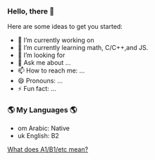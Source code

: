 ### Hello, there 👋

<!--
**Hilal-Almoqbali/Hilal-Almoqbali** is a ✨ _special_ ✨ repository because its `README.md` (this file) appears on your GitHub profile.
-->
Here are some ideas to get you started:

- 🔭 I’m currently working on 
- 🌱 I’m currently learning math, C/C++,and JS.
- 🤔 I’m looking for 
- 💬 Ask me about ...
- 📫 How to reach me: ...
- 😄 Pronouns: ...
- ⚡ Fun fact: ...

### 🌎 My Languages 🌎
- om Arabic: Native
- uk English: B2

[What does A1/B1/etc mean?](https://blog.chatterbug.com/en/how-to-talk-about-language-learning/)
